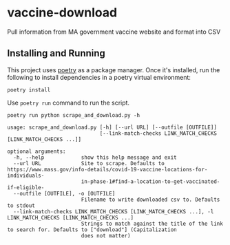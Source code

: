 # vaccine-download
Pull information from MA government vaccine website and format into CSV

## Installing and Running
This project uses [poetry](https://python-poetry.org/docs/) as a package manager. Once it's installed, run the following to install dependencies in a poetry 
virtual environment:

```
poetry install
```


Use `poetry run` command to run the script.

```
poetry run python scrape_and_download.py -h

usage: scrape_and_download.py [-h] [--url URL] [--outfile [OUTFILE]]
                              [--link-match-checks LINK_MATCH_CHECKS [LINK_MATCH_CHECKS ...]]

optional arguments:
  -h, --help            show this help message and exit
  --url URL             Site to scrape. Defaults to https://www.mass.gov/info-details/covid-19-vaccine-locations-for-individuals-
                        in-phase-1#find-a-location-to-get-vaccinated-if-eligible-
  --outfile [OUTFILE], -o [OUTFILE]
                        Filename to write downloaded csv to. Defaults to stdout
  --link-match-checks LINK_MATCH_CHECKS [LINK_MATCH_CHECKS ...], -l LINK_MATCH_CHECKS [LINK_MATCH_CHECKS ...]
                        Strings to match against the title of the link to search for. Defaults to ["download"] (Capitalization
                        does not matter)
```
